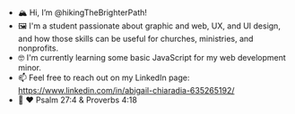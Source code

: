 - 🏔 Hi, I’m @hikingTheBrighterPath!
- 🖼 I'm a student passionate about graphic and web, UX, and UI design, and how those skills can be useful for churches, ministries, and nonprofits.
- 🤓  I'm currently learning some basic JavaScript for my web development minor.
- 📫  Feel free to reach out on my LinkedIn page: https://www.linkedin.com/in/abigail-chiaradia-635265192/
- 📖 ❤️  Psalm 27:4 & Proverbs 4:18

<!---
hikingTheBrighterPath/hikingTheBrighterPath is a ✨ special ✨ repository because its `README.md` (this file) appears on your GitHub profile.
You can click the Preview link to take a look at your changes.
--->
